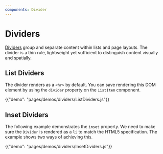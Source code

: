 ```yaml
---
components: Divider
---
```


# Dividers

[Dividers](https://material.io/design/components/dividers.html) group and separate content within lists and page layouts. The divider is a thin rule, lightweight yet sufficient to distinguish content visually and spatially.

## List Dividers

The divider renders as a `<hr>` by default.
You can save rendering this DOM element by using the `divider` property on the `ListItem` component.

{{"demo": "pages/demos/dividers/ListDividers.js"}}

## Inset Dividers

The following example demonstrates the `inset` property.
We need to make sure the `Divider` is rendered as a `li` to match the HTML5 specification.
The example shows two ways of achieving this.

{{"demo": "pages/demos/dividers/InsetDividers.js"}}
